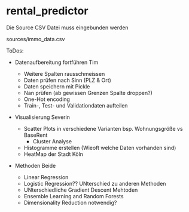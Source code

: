 # rental_predictor
Die Source CSV Datei muss eingebunden werden

sources/immo_data.csv


ToDos:
- Datenaufbereitung fortführen    Tim
  - Weitere Spalten rausschmeissen
  - Daten prüfen nach Sinn (PLZ & Ort)
  - Daten speichern mit Pickle    
  - Nan prüfen (ab gewissen Grenzen Spalte droppen?)
  - One-Hot encoding 
  - Train-, Test- und Validationdaten aufteilen
  
- Visualisierung    Severin 
  - Scatter Plots in verschiedene Varianten bsp. Wohnungsgröße vs BaseRent
    - Cluster Analyse
  - Histogramme erstellen (Wieoft welche Daten vorhanden sind)
  - HeatMap der Stadt Köln
  
- Methoden    Beide
  - Linear Regression
  - Logistic Regression?? UNterschied zu anderen Methoden
  - UNterschiedliche Gradient Descent Mehtoden
  - Ensemble Learning and Random Forests
  - Dimensionality Reduction notwendig?
